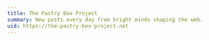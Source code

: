```yaml
---
title: The Pastry Box Project
summary: New posts every day from bright minds shaping the web.
uid: https://the-pastry-box-project.net
---
```

